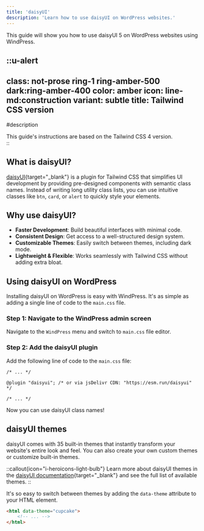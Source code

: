 ```yaml
---
title: 'daisyUI'
description: 'Learn how to use daisyUI on WordPress websites.'
---
```


This guide will show you how to use daisyUI 5 on WordPress websites using WindPress.

::u-alert
---
class: not-prose ring-1 ring-amber-500 dark:ring-amber-400
color: amber
icon: line-md:construction
variant: subtle
title: Tailwind CSS version
---
#description
<div class="leading-6">
This guide's instructions are based on the Tailwind CSS 4 version.
</div>
::

## What is daisyUI?

[daisyUI](https://daisyui.com/){target="_blank"} is a plugin for Tailwind CSS that simplifies UI development by providing pre-designed components with semantic class names. Instead of writing long utility class lists, you can use intuitive classes like `btn`, `card`, or `alert` to quickly style your elements.

## Why use daisyUI?

- **Faster Development**: Build beautiful interfaces with minimal code.
- **Consistent Design**: Get access to a well-structured design system.
- **Customizable Themes**: Easily switch between themes, including dark mode.
- **Lightweight & Flexible**: Works seamlessly with Tailwind CSS without adding extra bloat.

## Using daisyUI on WordPress

Installing daisyUI on WordPress is easy with WindPress. It's as simple as adding a single line of code to the `main.css` file.

### Step 1: Navigate to the WindPress admin screen

Navigate to the `WindPress` menu and switch to `main.css` file editor.

### Step 2: Add the daisyUI plugin

Add the following line of code to the `main.css` file:

```postcss [main.css]
/* ... */

@plugin "daisyui"; /* or via jsDelivr CDN: "https://esm.run/daisyui" */

/* ... */
```

Now you can use daisyUI class names!

## daisyUI themes

daisyUI comes with 35 built-in themes that instantly transform your website's entire look and feel. You can also create your own custom themes or customize built-in themes.

::callout{icon="i-heroicons-light-bulb"}
Learn more about daisyUI themes in the [daisyUI documentation](https://daisyui.com/docs/themes/){target="_blank"} and see the full list of available themes.
::

It's so easy to switch between themes by adding the `data-theme` attribute to your HTML element.

```html
<html data-theme="cupcake">
    <!-- ... -->
</html>
```
